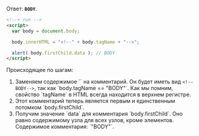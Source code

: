 Ответ: **`BODY`**.

```html
<!--+ run -->
<script>
  var body = document.body;

  body.innerHTML = "<!--" + body.tagName + "-->";

  alert( body.firstChild.data ); // BODY
</script>
```

Происходящее по шагам:
<ol>
<li>Заменяем содержимое `<body>` на комментарий. Он будет иметь вид <code>&lt;!--BODY--&gt;</code>, так как `body.tagName == "BODY"`. Как мы помним, свойство `tagName` в HTML всегда находится в верхнем регистре.</li>
<li>Этот комментарий теперь является первым и единственным потомком `body.firstChild`.</li>
<li>Получим значение `data` для комментария `body.firstChild`. Оно равно содержимому узла для всех узлов, кроме элементов. Содержимое комментария: `"BODY"`.</li>
</ol>